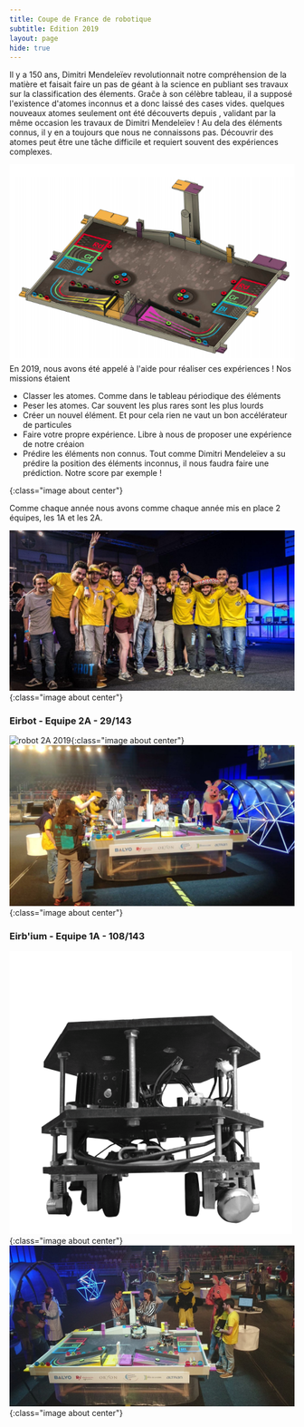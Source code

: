 ```yaml
---
title: Coupe de France de robotique
subtitle: Edition 2019
layout: page
hide: true
---
```


Il y a 150 ans, Dimitri Mendeleïev revolutionnait notre compréhension de la
matière et faisait faire un pas de géant à la science en publiant ses travaux
sur la classification des élements. Graĉe à son célèbre tableau, il a supposé
l'existence d'atomes inconnus et a donc laissé des cases vides. quelques
nouveaux atomes seulement ont été découverts depuis , validant par la même
occasion les travaux de Dimitri Mendeleïev ! Au dela des éléments connus, il y
en a toujours que nous ne connaissons pas. Découvrir des atomes peut être une
tâche difficile et requiert souvent des expériences complexes.

![table2019] En 2019, nous avons été appelé à l'aide pour réaliser ces expériences ! Nos
missions étaient

+ Classer les atomes. Comme dans le tableau périodique des éléments
+ Peser les atomes. Car souvent les plus rares sont les plus lourds
+ Créer un nouvel élément. Et pour cela rien ne vaut un bon accélérateur de
  particules
+ Faire votre propre expérience. Libre à nous de proposer une expérience de
  notre créaion
+ Prédire les éléments non connus. Tout comme Dimitri Mendeleïev a su prédire la
  position des éléments inconnus, il nous faudra faire une prédiction. Notre
  score par exemple ! 

[table2019]:/assets/images/table2019.png
{:class="image about center"}

Comme chaque année nous avons comme chaque année mis en place 2 équipes, les 1A
et les 2A.

![team](/assets/images/team.png){:class="image about center"}
 
### Eirbot - Equipe 2A - 29/143

![robot 2A 2019](/assets/images/2A2018.png){:class="image about center"}
![coupe 2A 2019](/assets/images/coupe2A2019.jpg){:class="image about center"}

### Eirb'ium - Equipe 1A - 108/143

![robot 1A 2019](/assets/images/1A2018_2.png){:class="image about center"}
![coupe 1A 2019](/assets/images/coupe1A2019.jpg){:class="image about center"}

